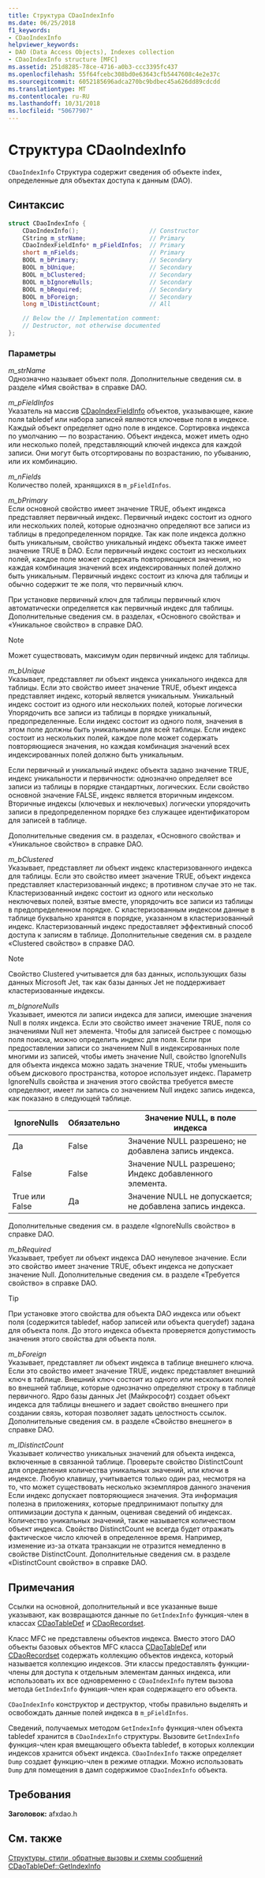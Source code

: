 ```yaml
---
title: Структура CDaoIndexInfo
ms.date: 06/25/2018
f1_keywords:
- CDaoIndexInfo
helpviewer_keywords:
- DAO (Data Access Objects), Indexes collection
- CDaoIndexInfo structure [MFC]
ms.assetid: 251d8285-78ce-4716-a0b3-ccc3395fc437
ms.openlocfilehash: 55f64fcebc308bd0e63643cfb5447608c4e2e37c
ms.sourcegitcommit: 6052185696adca270bc9bdbec45a626dd89cdcdd
ms.translationtype: MT
ms.contentlocale: ru-RU
ms.lasthandoff: 10/31/2018
ms.locfileid: "50677907"
---
```

# <a name="cdaoindexinfo-structure"></a>Структура CDaoIndexInfo

`CDaoIndexInfo` Структура содержит сведения об объекте index, определенные для объектах доступа к данным (DAO).

## <a name="syntax"></a>Синтаксис

```cpp
struct CDaoIndexInfo {
    CDaoIndexInfo();                    // Constructor
    CString m_strName;                  // Primary
    CDaoIndexFieldInfo* m_pFieldInfos;  // Primary
    short m_nFields;                    // Primary
    BOOL m_bPrimary;                    // Secondary
    BOOL m_bUnique;                     // Secondary
    BOOL m_bClustered;                  // Secondary
    BOOL m_bIgnoreNulls;                // Secondary
    BOOL m_bRequired;                   // Secondary
    BOOL m_bForeign;                    // Secondary
    long m_lDistinctCount;              // All

    // Below the // Implementation comment:
    // Destructor, not otherwise documented
};
```

### <a name="parameters"></a>Параметры

*m_strName*<br/>
Однозначно называет объект поля. Дополнительные сведения см. в разделе «Имя свойства» в справке DAO.

*m_pFieldInfos*<br/>
Указатель на массив [CDaoIndexFieldInfo](../../mfc/reference/cdaoindexfieldinfo-structure.md) объектов, указывающее, какие поля tabledef или набора записей являются ключевые поля в индексе. Каждый объект определяет одно поле в индексе. Сортировка индекса по умолчанию — по возрастанию. Объект индекса, может иметь одно или несколько полей, представляющий ключей индекса для каждой записи. Они могут быть отсортированы по возрастанию, по убыванию, или их комбинацию.

*m_nFields*<br/>
Количество полей, хранящихся в `m_pFieldInfos`.

*m_bPrimary*<br/>
Если основной свойство имеет значение TRUE, объект индекса представляет первичный индекс. Первичный индекс состоит из одного или нескольких полей, которые однозначно определяют все записи из таблицы в предопределенном порядке. Так как поле индекса должно быть уникальным, свойство уникальный индекс объекта также имеет значение TRUE в DAO. Если первичный индекс состоит из нескольких полей, каждое поле может содержать повторяющиеся значения, но каждая комбинация значений всех индексированных полей должно быть уникальным. Первичный индекс состоит из ключа для таблицы и обычно содержит те же поля, что первичный ключ.

При установке первичный ключ для таблицы первичный ключ автоматически определяется как первичный индекс для таблицы. Дополнительные сведения см. в разделах, «Основного свойства» и «Уникальное свойство» в справке DAO.

> [!NOTE]
> Может существовать, максимум один первичный индекс для таблицы.

*m_bUnique*<br/>
Указывает, представляет ли объект индекса уникального индекса для таблицы. Если это свойство имеет значение TRUE, объект индекса представляет индекс, который является уникальным. Уникальный индекс состоит из одного или нескольких полей, которые логически Упорядочить все записи из таблицы в порядке уникальный, предопределенные. Если индекс состоит из одного поля, значения в этом поле должны быть уникальными для всей таблицы. Если индекс состоит из нескольких полей, каждое поле может содержать повторяющиеся значения, но каждая комбинация значений всех индексированных полей должно быть уникальным.

Если первичный и уникальный индекс объекта задано значение TRUE, индекс уникальности и первичности: однозначно определяет все записи из таблицы в порядке стандартных, логических. Если свойство основной значение FALSE, индекс является вторичным индексом. Вторичные индексы (ключевых и неключевых) логически упорядочить записи в предопределенном порядке без служащее идентификатором для записей в таблице.

Дополнительные сведения см. в разделах, «Основного свойства» и «Уникальное свойство» в справке DAO.

*m_bClustered*<br/>
Указывает, представляет ли объект индекс кластеризованного индекса для таблицы. Если это свойство имеет значение TRUE, объект индекса представляет кластеризованный индекс; в противном случае это не так. Кластеризованный индекс состоит из одного или несколько неключевых полей, взятые вместе, упорядочить все записи из таблицы в предопределенном порядке. С кластеризованным индексом данные в таблице буквально хранятся в порядке, указанном в кластеризованный индекс. Кластеризованный индекс предоставляет эффективный способ доступа к записям в таблице. Дополнительные сведения см. в разделе «Clustered свойство» в справке DAO.

> [!NOTE]
> Свойство Clustered учитывается для баз данных, использующих базы данных Microsoft Jet, так как базы данных Jet не поддерживает кластеризованные индексы.

*m_bIgnoreNulls*<br/>
Указывает, имеются ли записи индекса для записи, имеющие значения Null в полях индекса. Если это свойство имеет значение TRUE, поля со значениями Null нет элемента. Чтобы для записей быстрее с помощью поля поиска, можно определить индекс для поля. Если при предоставлении записи со значением Null в индексированных поле многими из записей, чтобы иметь значение Null, свойство IgnoreNulls для объекта индекса можно задать значение TRUE, чтобы уменьшить объем дискового пространства, которое использует индекс. Параметр IgnoreNulls свойства и значения этого свойства требуется вместе определяют, имеет ли запись со значением Null индекс запись индекса, как показано в следующей таблице.

|IgnoreNulls|Обязательно|Значение NULL, в поле индекса|
|-----------------|--------------|-------------------------|
|Да|False|Значение NULL разрешено; не добавлена запись индекса.|
|False|False|Значение NULL разрешено; Индекс добавленного элемента.|
|True или False|Да|Значение NULL не допускается; не добавлена запись индекса.|

Дополнительные сведения см. в разделе «IgnoreNulls свойство» в справке DAO.

*m_bRequired*<br/>
Указывает, требует ли объект индекса DAO ненулевое значение. Если это свойство имеет значение TRUE, объект индекса не допускает значение Null. Дополнительные сведения см. в разделе «Требуется свойство» в справке DAO.

> [!TIP]
> При установке этого свойства для объекта DAO индекса или объект поля (содержится tabledef, набор записей или объекта querydef) задана для объекта поля. До этого индекса объекта проверяется допустимость значения этого свойства для объекта поля.

*m_bForeign*<br/>
Указывает, представляет ли объект индекса в таблице внешнего ключа. Если это свойство имеет значение TRUE, индекс представляет внешний ключ в таблице. Внешний ключ состоит из одного или нескольких полей во внешней таблице, которые однозначно определяют строку в таблице первичного. Ядро базы данных Jet (Майкрософт) создает объект индекса для таблицы внешнего и задает свойство внешнего при создании связь, которая позволяет задать целостность ссылок. Дополнительные сведения см. в разделе «Свойство внешнего» в справке DAO.

*m_lDistinctCount*<br/>
Указывает количество уникальных значений для объекта индекса, включенные в связанной таблице. Проверьте свойство DistinctCount для определения количества уникальных значений, или ключи в индексе. Любую клавишу, учитывается только один раз, несмотря на то, что может существовать несколько экземпляров данного значения Если индекс допускает повторяющиеся значения. Эта информация полезна в приложениях, которые предпринимают попытку для оптимизации доступа к данным, оценивая сведений об индексах. Количество уникальных значений, также называется количеством объект индекса. Свойство DistinctCount не всегда будет отражать фактическое число ключей в определенное время. Например, изменение из-за отката транзакции не отразится немедленно в свойстве DistinctCount. Дополнительные сведения см. в разделе «DistinctCount свойство» в справке DAO.

## <a name="remarks"></a>Примечания

Ссылки на основной, дополнительный и все указанные выше указывают, как возвращаются данные по `GetIndexInfo` функция-член в классах [CDaoTableDef](../../mfc/reference/cdaotabledef-class.md#getindexinfo) и [CDaoRecordset](../../mfc/reference/cdaorecordset-class.md#getindexinfo).

Класс MFC не представлены объектов индекса. Вместо этого DAO объекты базовых объектов MFC класса [CDaoTableDef](../../mfc/reference/cdaotabledef-class.md) или [CDaoRecordset](../../mfc/reference/cdaorecordset-class.md) содержать коллекцию объектов индекса, который называется коллекцию индексов. Эти классы предоставлять функции-члены для доступа к отдельным элементам данных индекса, или использовать их все одновременно с `CDaoIndexInfo` путем вызова метода `GetIndexInfo` функция-член края содержащего его объекта.

`CDaoIndexInfo` конструктор и деструктор, чтобы правильно выделять и освобождать данные полей индекса в `m_pFieldInfos`.

Сведений, получаемых методом `GetIndexInfo` функция-член объекта tabledef хранится в `CDaoIndexInfo` структуры. Вызовите `GetIndexInfo` функция-член края вмещающего объекта tabledef, в которых коллекции индексов хранится объект индекса. `CDaoIndexInfo` также определяет `Dump` создает функцию-член в режиме отладки. Можно использовать `Dump` для помещения в дамп содержимое `CDaoIndexInfo` объекта.

## <a name="requirements"></a>Требования

**Заголовок:** afxdao.h

## <a name="see-also"></a>См. также

[Структуры, стили, обратные вызовы и схемы сообщений](../../mfc/reference/structures-styles-callbacks-and-message-maps.md)<br/>
[CDaoTableDef::GetIndexInfo](../../mfc/reference/cdaotabledef-class.md#getindexinfo)
